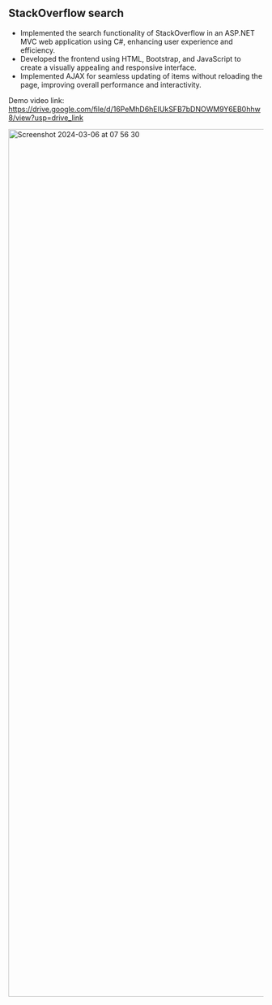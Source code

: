 ## StackOverflow search

- Implemented the search functionality of StackOverflow in an ASP.NET MVC web application using C#, enhancing user experience and efficiency.
- Developed the frontend using HTML, Bootstrap, and JavaScript to create a visually appealing and responsive interface.
- Implemented AJAX for seamless updating of items without reloading the page, improving overall performance and interactivity.

Demo video link: https://drive.google.com/file/d/16PeMhD6hEIUkSFB7bDNOWM9Y6EB0hhw8/view?usp=drive_link

<img width="1710" alt="Screenshot 2024-03-06 at 07 56 30" src="https://github.com/gauravghati/stackoverflow-search/assets/40998566/ae05a7fa-21e3-4083-9f9b-8899d87295b4">


